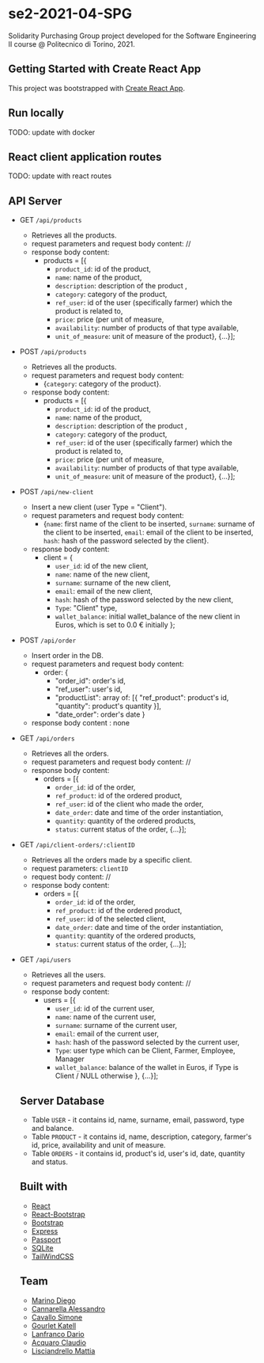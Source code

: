 # se2-2021-04-SPG
Solidarity Purchasing Group project developed for the Software Engineering II course @ Politecnico di Torino, 2021.


## Getting Started with Create React App
This project was bootstrapped with [Create React App](https://github.com/facebook/create-react-app).

## Run locally
 TODO: update with docker 

## React client application routes
 TODO: update with react routes

 
## API Server

- GET `/api/products`
    - Retrieves all the products.
    - request parameters and request body content: //
    - response body content:
        - products = [{ 
          - `product_id`: id of the product,
          - `name`: name of the product,
          - `description`: description of the product ,
          - `category`: category of the product,
          - `ref_user`: id of the user (specifically farmer) which the product is related to,
          - `price`: price (per unit of measure,
          - `availability`: number of products of that type available,
          - `unit_of_measure`: unit of measure of the product}, {...}];
- POST `/api/products`
    - Retrieves all the products.
    - request parameters and request body content: 
      -  {`category`: category of the product}.
    - response body content:
        - products = [{
            - `product_id`: id of the product,
            - `name`: name of the product,
            - `description`: description of the product ,
            - `category`: category of the product,
            - `ref_user`: id of the user (specifically farmer) which the product is related to,
            - `price`: price (per unit of measure,
            - `availability`: number of products of that type available,
            - `unit_of_measure`: unit of measure of the product}, {...}]; 
- POST `/api/new-client`
    - Insert a new client (user Type = "Client").
    - request parameters and request body content:
        -  {`name`: first name of the client to be inserted,
            `surname`: surname of the client to be inserted,
            `email`: email of the client to be inserted,
            `hash`: hash of the password selected by the client}.
    - response body content:
        - client = {
            - `user_id`: id of the new client,
            - `name`: name of the new client,
            - `surname`: surname of the new client,
            - `email`: email of the new client,
            - `hash`: hash of the password selected by the new client,
            - `Type`: "Client" type,
            - `wallet_balance`: initial wallet_balance of the new client in Euros, which is set to 0.0 € initially };
- POST `/api/order`
  - Insert order in the DB.
  - request parameters and request body content:
    - order: { 
      - "order_id": order's id,
      - "ref_user": user's id,
      - "productList": array of:
        [{ 
        "ref_product": product's id,
        "quantity": product's quantity 
        }],
      - "date_order": order's date }
  - response body content : none
- GET `/api/orders`
    - Retrieves all the orders.
    - request parameters and request body content: //
    - response body content:
        - orders = [{
            - `order_id`: id of the order,
            - `ref_product`: id of the ordered product,
            - `ref_user`: id of the client who made the order,
            - `date_order`: date and time of the order instantiation,
            - `quantity`: quantity of the ordered products,
            - `status`: current status of the order, {...}];
- GET `/api/client-orders/:clientID`
    - Retrieves all the orders made by a specific client.
    - request parameters: `clientID`
    - request body content: //
    - response body content:
        - orders = [{
            - `order_id`: id of the order,
            - `ref_product`: id of the ordered product,
            - `ref_user`: id of the selected client,
            - `date_order`: date and time of the order instantiation,
            - `quantity`: quantity of the ordered products,
            - `status`: current status of the order, {...}];
- GET `/api/users`
    - Retrieves all the users.
    - request parameters and request body content: //
    - response body content:
        - users = [{
            - `user_id`: id of the current user,
            - `name`: name of the current user,
            - `surname`: surname of the current user,
            - `email`: email of the current user,
            - `hash`: hash of the password selected by the current user,
            - `Type`: user type which can be Client, Farmer, Employee, Manager 
            - `wallet_balance`: balance of the wallet in Euros, if Type is Client / NULL otherwise }, {...}];

  ## Server Database
  - Table `USER` - it contains id, name, surname, email, password, type and balance.
  - Table `PRODUCT` - it contains id, name, description, category, farmer's id, price, availability and unit of measure.
  - Table `ORDERS` - it contains id, product's id, user's id, date, quantity and status.

  ## Built with
  - [React](https://github.com/facebook/react) 
  - [React-Bootstrap](https://react-bootstrap.github.io/)
  - [Bootstrap](https://github.com/twbs/bootstrap) 
  - [Express](https://github.com/expressjs/express) 
  - [Passport](http://www.passportjs.org/)
  - [SQLite](https://github.com/sqlite/sqlite) 
  - [TailWindCSS](https://github.com/tailwindlabs/tailwindcss)

  ## Team
  - [Marino Diego](https://github.com/djemar)
  - [Cannarella Alessandro](https://github.com/cannarelladev)
  - [Cavallo Simone](https://github.com/LeSimo)
  - [Gourlet Katell](https://github.com/KatellGourlet)
  - [Lanfranco Dario](https://github.com/MOVdario)
  - [Acquaro Claudio](https://github.com/claudione996)
  - [Lisciandrello Mattia](https://github.com/Stormz4)


  
